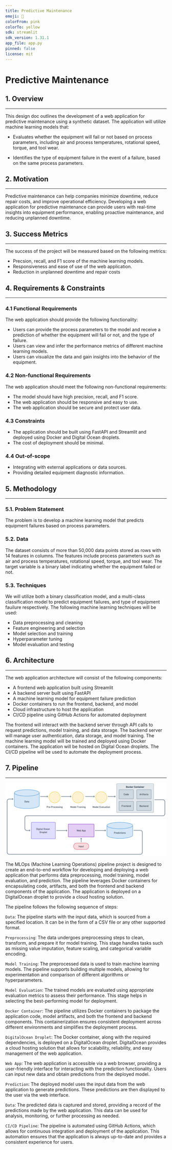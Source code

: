 ```yaml
---
title: Predictive Maintenance
emoji: 🦀
colorFrom: pink
colorTo: yellow
sdk: streamlit
sdk_version: 1.31.1
app_file: app.py
pinned: false
license: mit
---
```



# Predictive Maintenance

## 1. Overview
---
This design doc outlines the development of a web application for predictive maintenance using a synthetic dataset. The application will utilize machine learning models that:

- Evaluates whether the equipment will fail or not based on process parameters, including air and process temperatures, rotational speed, torque, and tool wear.

- Identifies the type of equipment failure in the event of a failure, based on the same process parameters.

## 2. Motivation
---
Predictive maintenance can help companies minimize downtime, reduce repair costs, and improve operational efficiency. Developing a web application for predictive maintenance can provide users with real-time insights into equipment performance, enabling proactive maintenance, and reducing unplanned downtime.

## 3. Success Metrics
---
The success of the project will be measured based on the following metrics:

- Precsion, recall, and F1 score of the machine learning models.
- Responsiveness and ease of use of the web application.
- Reduction in unplanned downtime and repair costs

## 4. Requirements & Constraints
---
### 4.1 Functional Requirements

The web application should provide the following functionality:

- Users can provide the process parameters to the model and receive a prediction of whether the equipment will fail or not, and the type of failure.
- Users can view and infer the performance metrics of different machine learning models.
- Users can visualize the data and gain insights into the behavior of the equipment.

### 4.2 Non-functional Requirements

The web application should meet the following non-functional requirements:

- The model should have high precision, recall, and F1 score.
- The web application should be responsive and easy to use.
- The web application should be secure and protect user data.

### 4.3 Constraints

- The application should be built using FastAPI and Streamlit and deployed using Docker and Digital Ocean droplets.
- The cost of deployment should be minimal.

### 4.4 Out-of-scope

- Integrating with external applications or data sources.
- Providing detailed equipment diagnostic information.

## 5. Methodology
---
### 5.1. Problem Statement

The problem is to develop a machine learning model that predicts equipment failures based on process parameters.

### 5.2. Data

The dataset consists of more than 50,000 data points stored as rows with 14 features in columns. The features include process parameters such as air and process temperatures, rotational speed, torque, and tool wear. The target variable is a binary label indicating whether the equipment failed or not.

### 5.3. Techniques
We will utilize both a binary classification model, and a multi-class classification model to predict equipment failures, and type of equipment fauilure respectively. The following machine learning techniques will be used:

- Data preprocessing and cleaning
- Feature engineering and selection
- Model selection and training
- Hyperparameter tuning
- Model evaluation and testing

## 6. Architecture
---
The web application architecture will consist of the following components:

- A frontend web application built using Streamlit
- A backend server built using FastAPI
- A machine learning model for equipment failure prediction
- Docker containers to run the frontend, backend, and model
- Cloud infrastructure to host the application
- CI/CD pipeline using GitHub Actions for automated deployment

The frontend will interact with the backend server through API calls to request predictions, model training, and data storage. The backend server will manage user authentication, data storage, and model training. The machine learning model will be trained and deployed using Docker containers. The application will be hosted on Digital Ocean droplets. The CI/CD pipeline will be used to automate the deployment process.

## 7. Pipeline
---

![Project Pipeline](assets/pipeline.png)

The MLOps (Machine Learning Operations) pipeline project is designed to create an end-to-end workflow for developing and deploying a web application that performs data preprocessing, model training, model evaluation, and prediction. The pipeline leverages Docker containers for encapsulating code, artifacts, and both the frontend and backend components of the application. The application is deployed on a DigitalOcean droplet to provide a cloud hosting solution.

The pipeline follows the following sequence of steps:

`Data`: The pipeline starts with the input data, which is sourced from a specified location. It can be in the form of a CSV file or any other supported format.

`Preprocessing`: The data undergoes preprocessing steps to clean, transform, and prepare it for model training. This stage handles tasks such as missing value imputation, feature scaling, and categorical variable encoding.

`Model Training`: The preprocessed data is used to train machine learning models. The pipeline supports building multiple models, allowing for experimentation and comparison of different algorithms or hyperparameters.

`Model Evaluation`: The trained models are evaluated using appropriate evaluation metrics to assess their performance. This stage helps in selecting the best-performing model for deployment.

`Docker Container`: The pipeline utilizes Docker containers to package the application code, model artifacts, and both the frontend and backend components. This containerization ensures consistent deployment across different environments and simplifies the deployment process.

`DigitalOcean Droplet`: The Docker container, along with the required dependencies, is deployed on a DigitalOcean droplet. DigitalOcean provides a cloud hosting solution that allows for scalability, reliability, and easy management of the web application.

`Web App`: The web application is accessible via a web browser, providing a user-friendly interface for interacting with the prediction functionality. Users can input new data and obtain predictions from the deployed model.

`Prediction`: The deployed model uses the input data from the web application to generate predictions. These predictions are then displayed to the user via the web interface.

`Data`: The predicted data is captured and stored, providing a record of the predictions made by the web application. This data can be used for analysis, monitoring, or further processing as needed.

`CI/CD Pipeline`: The pipeline is automated using GitHub Actions, which allows for continuous integration and deployment of the application. This automation ensures that the application is always up-to-date and provides a consistent experience for users.
